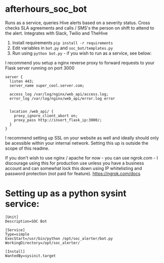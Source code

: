 # afterhours_soc_bot
Runs as a service, queries Hive alerts based on a severity status. Cross checks SLA agreements and calls / SMS's the person on shift to attend to the alert. Integrates with Slack, Twilio and TheHive


1. Install requirements ```pip install -r requirements```
2. Edit variables in ```bot.py``` and ```soc_bot/templates.py```
3. Run using ```python bot.py``` - if you wish to run as a service, see below:

I recommend you setup a nginx reverse proxy to forward requests to your Flask server running on port 3000

```
server {
  listen 443;
  server_name super_cool.server.com;

  access_log /var/log/nginx/web_api/access.log;
  error_log /var/log/nginx/web_api/error.log error
  

  location /web_api/ {
    proxy_ignore_client_abort on;
    proxy_pass http://insert_flask_ip:3000/;
  }
}

```

I recommend setting up SSL on your website as well and ideally should only be acessible within your internal network. Setting this up is outside the scope of this readme.

If you don't wish to use nginx / apache for now - you can use ngrok.com - I discourage using this for production use unless you have a business account and can somewhat lock this down using IP whitelisting and password protection (not paid for feature). https://ngrok.com/docs

# Setting up as a python sysint service:

```
[Unit]
Description=SOC Bot

[Service]
Type=simple
ExecStart=/usr/bin/python /opt/soc_alerter/bot.py
WorkingDirectory=/opt/soc_alerter/

[Install]
WantedBy=sysinit.target
```
